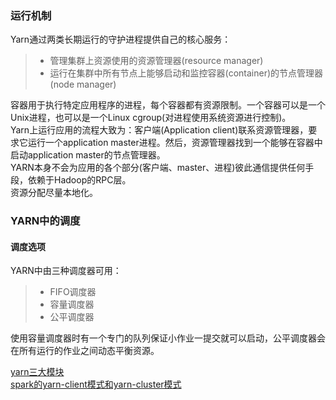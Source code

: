  ### 运行机制
 Yarn通过两类长期运行的守护进程提供自己的核心服务：
 >* 管理集群上资源使用的资源管理器(resource manager)
 >* 运行在集群中所有节点上能够启动和监控容器(container)的节点管理器(node manager)
 
 容器用于执行特定应用程序的进程，每个容器都有资源限制。一个容器可以是一个Unix进程，也可以是一个Linux cgroup(对进程使用系统资源进行控制)。   
 Yarn上运行应用的流程大致为：客户端(Application client)联系资源管理器，要求它运行一个application master进程。然后，资源管理器找到一个能够在容器中启动application master的节点管理器。     
 YARN本身不会为应用的各个部分(客户端、master、进程)彼此通信提供任何手段，依赖于Hadoop的RPC层。  
 资源分配尽量本地化。
 
 ### YARN中的调度
 #### 调度选项
 YARN中由三种调度器可用：
 >* FIFO调度器
 >* 容量调度器
 >* 公平调度器
 
 使用容量调度器时有一个专门的队列保证小作业一提交就可以启动，公平调度器会在所有运行的作业之间动态平衡资源。
 
 [yarn三大模块](https://www.cnblogs.com/BYRans/p/5513991.html)   
 [spark的yarn-client模式和yarn-cluster模式](https://www.iteblog.com/archives/1223.html)